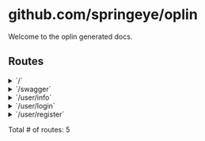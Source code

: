# github.com/springeye/oplin

Welcome to the oplin generated docs.

## Routes

<details>
<summary>`/`</summary>

- [RequestID]()
- [RealIP]()
- [Logger]()
- [o-chi/chi/v5/middleware.(*Compressor).Handler-fm]()
- [Recoverer]()
- [Timeout.func1]()
- **/**
	- _GET_
		- [MainRouter.func1]()

</details>
<details>
<summary>`/swagger`</summary>

- [RequestID]()
- [RealIP]()
- [Logger]()
- [o-chi/chi/v5/middleware.(*Compressor).Handler-fm]()
- [Recoverer]()
- [Timeout.func1]()
- **/swagger**
	- _*_
		- [v5.(*Mux).Mount.func1]()

</details>
<details>
<summary>`/user/info`</summary>

- [RequestID]()
- [RealIP]()
- [Logger]()
- [o-chi/chi/v5/middleware.(*Compressor).Handler-fm]()
- [Recoverer]()
- [Timeout.func1]()
- **/user**
	- **/info**
		- _GET_
			- [v5.Verify.func1]()
			- [v5.Authenticator]()
			- [userRouter.func3.1]()

</details>
<details>
<summary>`/user/login`</summary>

- [RequestID]()
- [RealIP]()
- [Logger]()
- [o-chi/chi/v5/middleware.(*Compressor).Handler-fm]()
- [Recoverer]()
- [Timeout.func1]()
- **/user**
	- **/login**
		- _POST_
			- [userRouter.func1]()

</details>
<details>
<summary>`/user/register`</summary>

- [RequestID]()
- [RealIP]()
- [Logger]()
- [o-chi/chi/v5/middleware.(*Compressor).Handler-fm]()
- [Recoverer]()
- [Timeout.func1]()
- **/user**
	- **/register**
		- _POST_
			- [userRouter.func2]()

</details>

Total # of routes: 5
